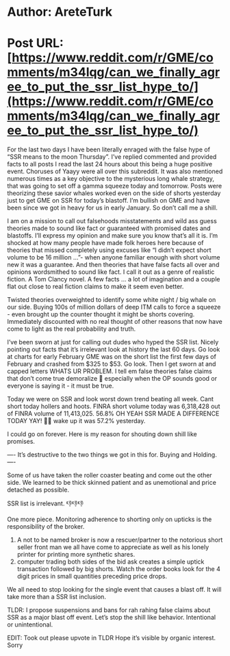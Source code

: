 # Author: AreteTurk
# Post URL: [https://www.reddit.com/r/GME/comments/m34lqg/can_we_finally_agree_to_put_the_ssr_list_hype_to/](https://www.reddit.com/r/GME/comments/m34lqg/can_we_finally_agree_to_put_the_ssr_list_hype_to/)


For the last two days I have been literally enraged with the false hype of “SSR means to the moon Thursday”. I’ve replied commented and provided facts to all posts I read the last 24 hours about this being a huge positive event. Choruses of Yaayy were all over this subreddit. It was also mentioned numerous times as a key objective to the mysterious long whale strategy, that was going to set off a gamma squeeze today and tomorrow. Posts were theorizing these savior whales worked even on the side of shorts yesterday just to get GME on SSR for today’s blastoff. I’m bullish on GME and have been since we got in heavy for us in early January. So don’t call me a shill. 

I am on a mission to call out falsehoods misstatements and wild ass guess theories made to sound like fact or guaranteed with promised dates and blastoffs. I’ll express my opinion and make sure you know that’s all it is. I’m shocked at how many people have made folk heroes here because of theories that missed completely using excuses like “I didn’t expect short volume to be 16 million ...”- when anyone familiar enough with short volume new it was a guarantee. And then theories that have false facts all over and opinions wordsmithed to sound like fact. I call it out as a genre of realistic fiction. A Tom Clancy novel. A few facts ... a lot of imagination and a couple flat out close to real fiction claims to make it seem even better. 

Twisted theories overweighted to identify some white night / big whale on our side. Buying 100s of million dollars of deep ITM calls to force a squeeze - even brought up the counter thought it might be shorts covering. Immediately discounted with no real thought of other reasons that now have come to light as the real probability and truth. 

I’ve been sworn at just for calling out dudes who hyped the SSR list. Nicely pointing out facts that it’s irrelevant look at history the last 60 days. Go look at charts for early February GME was on the short list the first few days of February and crashed from $325 to $53. Go look. Then I get sworn at and capped letters WHATS UR PROBLEM.   I tell em false theories false claims that don’t come true demoralize 🦍 especially when the OP sounds good or everyone is saying it - it must be true. 

Today we were on SSR and look worst down trend beating all week. Cant short today hollers and hoots. FINRA short volume today was 6,318,428 out of FINRA volume of 11,413,025. 56.8% OH YEAH SSR MADE A DIFFERENCE TODAY YAY! 🚀🚀  wake up  it was 57.2% yesterday. 

I could go on forever. Here is my reason for shouting down shill like promises. 

—- It’s destructive to the two things we got in this for. Buying and Holding. —-

Some of us have taken the roller coaster beating and come out the other side. We learned to be thick skinned patient and as unemotional and price detached as possible. 

SSR list is irrelevant. 👎👎👎


One more piece. Monitoring adherence to shorting only on upticks is the responsibility of the broker. 
1) A not to be named broker is now a rescuer/partner to the notorious short seller front man we all have come to appreciate as well as his lonely printer for printing more synthetic shares.
2) computer trading both sides of the bid ask creates a simple uptick transaction followed by big shorts. Watch the order books look for the 4 digit prices in small quantities preceding price drops. 

We all need to stop looking for the single event that causes a blast off. It will take more than a SSR list inclusion. 

TLDR: I propose suspensions and bans for rah rahing false claims about SSR as a major blast off event. Let’s stop the shill like behavior. Intentional or unintentional.

EDIT: Took out please upvote in TLDR Hope it’s visible by organic interest. Sorry